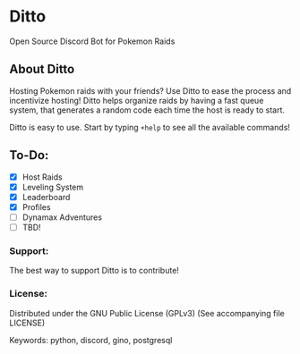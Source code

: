 # Ditto

Open Source Discord Bot for Pokemon Raids

## About Ditto
Hosting Pokemon raids with your friends? Use Ditto to ease the process and incentivize hosting! Ditto helps organize raids by having a fast queue system, that generates a random code each time the host is ready to start.

Ditto is easy to use. Start by typing `+help` to see all the available commands!

## To-Do:

- [x] Host Raids
- [x] Leveling System
- [x] Leaderboard
- [x] Profiles
- [ ] Dynamax Adventures
- [ ] TBD!

### Support:

The best way to support Ditto is to contribute!

### License:

Distributed under the GNU Public License (GPLv3) (See accompanying file LICENSE)

Keywords: python, discord, gino, postgresql
